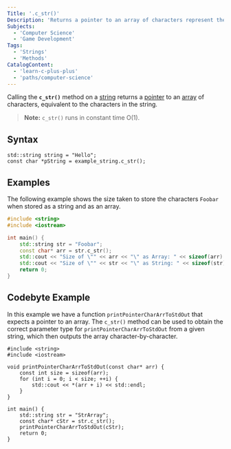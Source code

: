 ```yaml
---
Title: '.c_str()'
Description: 'Returns a pointer to an array of characters represent the string on which the method was called.'
Subjects:
  - 'Computer Science'
  - 'Game Development'
Tags:
  - 'Strings'
  - 'Methods'
CatalogContent:
  - 'learn-c-plus-plus'
  - 'paths/computer-science'
---
```


Calling the **`c_str()`** method on a [string](https://www.codecademy.com/resources/docs/cpp/strings) returns a [pointer](https://www.codecademy.com/resources/docs/cpp/pointers) to an [array](https://www.codecademy.com/resources/docs/cpp/arrays) of characters, equivalent to the characters in the string.

> **Note:** `c_str()` runs in constant time O(1).

## Syntax
```pseudo
std::string string = "Hello";
const char *pString = example_string.c_str();
```

## Examples
The following example shows the size taken to store the characters `Foobar` when stored as a string and as an array.
```cpp
#include <string>
#include <iostream>

int main() {
    std::string str = "Foobar";
    const char* arr = str.c_str();
    std::cout << "Size of \"" << arr << "\" as Array: " << sizeof(arr) << std::endl;
    std::cout << "Size of \"" << str << "\" as String: " << sizeof(str) << std::endl;
    return 0;
}
```


## Codebyte Example
In this example we have a function `printPointerCharArrToStdOut` that expects a pointer to an array. The `c_str()` method can be used to obtain the correct parameter type for `printPointerCharArrToStdOut` from a given string, which then outputs the array character-by-character.  
```codebyte/cpp
#include <string>
#include <iostream>

void printPointerCharArrToStdOut(const char* arr) {
    const int size = sizeof(arr);
    for (int i = 0; i < size; ++i) {
        std::cout << *(arr + i) << std::endl;
    }
}

int main() {
    std::string str = "StrArray";
    const char* cStr = str.c_str();
    printPointerCharArrToStdOut(cStr);
    return 0;
}

```
